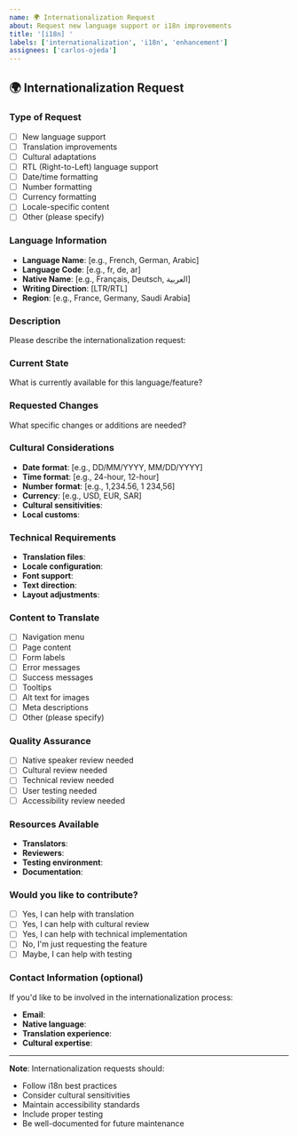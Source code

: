 ```yaml
---
name: 🌍 Internationalization Request
about: Request new language support or i18n improvements
title: '[i18n] '
labels: ['internationalization', 'i18n', 'enhancement']
assignees: ['carlos-ojeda']
---
```


## 🌍 Internationalization Request

### Type of Request
- [ ] New language support
- [ ] Translation improvements
- [ ] Cultural adaptations
- [ ] RTL (Right-to-Left) language support
- [ ] Date/time formatting
- [ ] Number formatting
- [ ] Currency formatting
- [ ] Locale-specific content
- [ ] Other (please specify)

### Language Information
- **Language Name**: [e.g., French, German, Arabic]
- **Language Code**: [e.g., fr, de, ar]
- **Native Name**: [e.g., Français, Deutsch, العربية]
- **Writing Direction**: [LTR/RTL]
- **Region**: [e.g., France, Germany, Saudi Arabia]

### Description
Please describe the internationalization request:

### Current State
What is currently available for this language/feature?

### Requested Changes
What specific changes or additions are needed?

### Cultural Considerations
- **Date format**: [e.g., DD/MM/YYYY, MM/DD/YYYY]
- **Time format**: [e.g., 24-hour, 12-hour]
- **Number format**: [e.g., 1,234.56, 1 234,56]
- **Currency**: [e.g., USD, EUR, SAR]
- **Cultural sensitivities**: 
- **Local customs**: 

### Technical Requirements
- **Translation files**: 
- **Locale configuration**: 
- **Font support**: 
- **Text direction**: 
- **Layout adjustments**: 

### Content to Translate
- [ ] Navigation menu
- [ ] Page content
- [ ] Form labels
- [ ] Error messages
- [ ] Success messages
- [ ] Tooltips
- [ ] Alt text for images
- [ ] Meta descriptions
- [ ] Other (please specify)

### Quality Assurance
- [ ] Native speaker review needed
- [ ] Cultural review needed
- [ ] Technical review needed
- [ ] User testing needed
- [ ] Accessibility review needed

### Resources Available
- **Translators**: 
- **Reviewers**: 
- **Testing environment**: 
- **Documentation**: 

### Would you like to contribute?
- [ ] Yes, I can help with translation
- [ ] Yes, I can help with cultural review
- [ ] Yes, I can help with technical implementation
- [ ] No, I'm just requesting the feature
- [ ] Maybe, I can help with testing

### Contact Information (optional)
If you'd like to be involved in the internationalization process:
- **Email**: 
- **Native language**: 
- **Translation experience**: 
- **Cultural expertise**: 

---

**Note**: Internationalization requests should:
- Follow i18n best practices
- Consider cultural sensitivities
- Maintain accessibility standards
- Include proper testing
- Be well-documented for future maintenance
